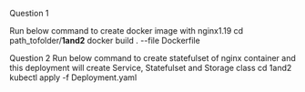 Question 1
<!-- 
This section provides instructions to create a Docker image with Nginx version 1.19. 
Ensure you have Docker installed and configured on your system before running the command.
-->
Run below command to create docker image with nginx1.19
cd path_tofolder/**1and2**
docker build . --file Dockerfile 

Question 2
Run below command to create statefulset of nginx container and this deployment will create Service, Statefulset and Storage class
cd 1and2
kubectl apply -f Deployment.yaml